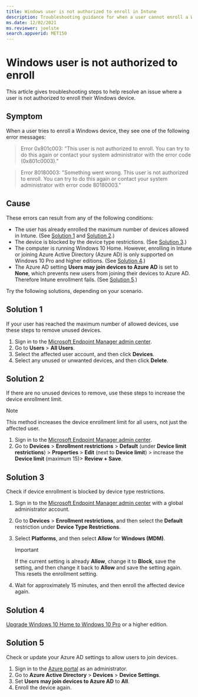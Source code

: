 ```yaml
---
title: Windows user is not authorized to enroll in Intune
description: Troubleshooting guidance for when a user cannot enroll a Windows device in Microsoft Intune
ms.date: 12/02/2021
ms.reviewer: joelste
search.appverid: MET150
---
```


# Windows user is not authorized to enroll

This article gives troubleshooting steps to help resolve an issue where a user is not authorized to enroll their Windows device.

## Symptom

When a user tries to enroll a Windows device, they see one of the following error messages:

> Error 0x801c003: "This user is not authorized to enroll. You can try to do this again or contact your system administrator with the error code (0x801c0003)."

> Error 80180003: "Something went wrong. This user is not authorized to enroll. You can try to do this again or contact your system administrator with error code 80180003."

## Cause

These errors can result from any of the following conditions:

- The user has already enrolled the maximum number of devices allowed in Intune. (See [Solution 1](#solution-1) and [Solution 2](#solution-2).)
- The device is blocked by the device type restrictions. (See [Solution 3](#solution-3).)
- The computer is running Windows 10 Home. However, enrolling in Intune or joining Azure Active Directory (Azure AD) is only supported on Windows 10 Pro and higher editions. (See [Solution 4](#solution-4).)
- The Azure AD setting **Users may join devices to Azure AD** is set to **None**, which prevents new users from joining their devices to Azure AD. Therefore Intune enrollment fails. (See [Solution 5](#solution-5).)

Try the following solutions, depending on your scenario.

## Solution 1

If your user has reached the maximum number of allowed devices, use these steps to remove unused devices.

1. Sign in to the [Microsoft Endpoint Manager admin center](https://go.microsoft.com/fwlink/?linkid=2109431).
1. Go to **Users** > **All Users**.
1. Select the affected user account, and then click **Devices**.
1. Select any unused or unwanted devices, and then click **Delete**.

## Solution 2

If there are no unused devices to remove, use these steps to increase the device enrollment limit.

> [!NOTE]
> This method increases the device enrollment limit for all users, not just the affected user.

1. Sign in to the [Microsoft Endpoint Manager admin center](https://go.microsoft.com/fwlink/?linkid=2109431).
1. Go to **Devices** > **Enrollment restrictions** > **Default** (under **Device limit restrictions**) > **Properties** > **Edit** (next to **Device limit**) > increase the **Device limit** (maximum 15)> **Review + Save**.

## Solution 3

Check if device enrollment is blocked by device type restrictions.

1. Sign in to the [Microsoft Endpoint Manager admin center](https://go.microsoft.com/fwlink/?linkid=2109431) with a global administrator account.
1. Go to **Devices** > **Enrollment restrictions**, and then select the **Default** restriction under **Device Type Restrictions**.
1. Select **Platforms**, and then select **Allow** for **Windows (MDM)**.

    > [!IMPORTANT]
    > If the current setting is already **Allow**, change it to **Block**, save the setting, and then change it back to **Allow** and save the setting again. This resets the enrollment setting.
1. Wait for approximately 15 minutes, and then enroll the affected device again.

## Solution 4

[Upgrade Windows 10 Home to Windows 10 Pro](https://support.microsoft.com/help/12384/windows-10-upgrading-home-to-pro) or a higher edition.

## Solution 5

Check or update your Azure AD settings to allow users to join devices.

1. Sign in to the [Azure portal](https://portal.azure.com/) as an administrator.
1. Go to **Azure Active Directory** > **Devices** > **Device Settings**.
1. Set **Users may join devices to Azure AD** to **All**.
1. Enroll the device again.
